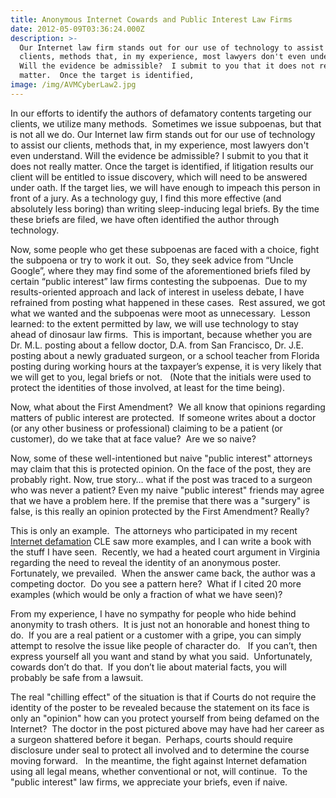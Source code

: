 ```yaml
---
title: Anonymous Internet Cowards and Public Interest Law Firms
date: 2012-05-09T03:36:24.000Z
description: >-
  Our Internet law firm stands out for our use of technology to assist our
  clients, methods that, in my experience, most lawyers don't even understand.
  Will the evidence be admissible?  I submit to you that it does not really
  matter.  Once the target is identified,
image: /img/AVMCyberLaw2.jpg
---
```

In our efforts to identify the authors of defamatory contents targeting our clients, we utilize many methods.&nbsp; Sometimes we issue subpoenas, but that is not all we do. Our Internet law firm stands out for our use of technology to assist our clients, methods that, in my experience, most lawyers don't even understand. Will the evidence be admissible?  I submit to you that it does not really matter.  Once the target is identified, if litigation results our client will be entitled to issue discovery, which will need to be answered under oath.  If the target lies, we will have enough to impeach this person in front of a jury.  As a technology guy, I find this more effective (and absolutely less boring) than writing sleep-inducing legal briefs.  By the time these briefs are filed, we have often identified the author through technology.</p> 

<p>
  Now, some people who get these subpoenas are faced with a choice, fight the subpoena or try to work it out.&nbsp; So, they seek advice from &#8220;Uncle Google&#8221;, where they may find some of the aforementioned briefs filed by certain &#8220;public interest&#8221; law firms contesting the subpoenas.&nbsp; Due to my results-oriented approach and lack of interest in useless debate, I have refrained from posting what happened in these cases.&nbsp; Rest assured, we got what we wanted and the subpoenas were moot as unnecessary.&nbsp; Lesson learned: to the extent permitted by law, we will use technology to stay ahead of dinosaur law firms.&nbsp; This is important, because whether you are Dr. M.L. posting about a fellow doctor, D.A. from San Francisco, Dr. J.E. posting about a newly graduated surgeon, or a school teacher from Florida posting during working hours at the taxpayer&#8217;s expense, it is very likely that we will get to you, legal briefs or not. &nbsp; (Note that the initials were used to protect the identities of those involved, at least for the time being).
</p>

<p>
  Now, what about the First Amendment?&nbsp; We all know that opinions regarding matters of public interest are protected.&nbsp; If someone writes about a doctor (or any other business or professional) claiming to be a patient (or customer), do we take that at face value?&nbsp; Are we so naive?


Now, some of these well-intentioned but naive "public interest"  attorneys may claim that this is protected opinion.  On the face of the post, they are probably right. Now, true story&#8230; what if the post was traced to a surgeon who was never a patient? Even my naive "public interest"  friends may agree that we have a problem here. If the premise that there was a "surgery" is false, is this really an opinion protected by the First Amendment? Really?
</p>

<p>
  This is only an example.&nbsp; The attorneys who participated in my recent <a href="http://www.cyberdefamationlawyer.com" target="_blank" class="" rel="nofollow" >Internet defamation</a> CLE saw more examples, and I can write a book with the stuff I have seen.&nbsp; Recently, we had a heated court argument in Virginia regarding the need to reveal the identity of an anonymous poster.&nbsp; Fortunately, we prevailed.&nbsp; When the answer came back, the author was a competing doctor.&nbsp; Do you see a pattern here?&nbsp; What if I cited 20 more examples (which would be only a fraction of what we have seen)?
</p>

<p>
  From my experience, I have no sympathy for people who hide behind anonymity to trash others.&nbsp; It is just not an honorable and honest thing to do.&nbsp; If you are a real patient or a customer with a gripe, you can simply attempt to resolve the issue like people of character do.&nbsp;&nbsp; If you can&#8217;t, then express yourself all you want and stand by what you said.&nbsp; Unfortunately, cowards don&#8217;t do that.&nbsp; If you don&#8217;t lie about material facts, you will probably be safe from a lawsuit.

  The real "chilling effect" of the situation is that if Courts do not require the identity of the poster to be revealed because the statement on its face is only an "opinion" how can you protect yourself from being defamed on the Internet?&nbsp; The doctor in the post pictured above may have had her career as a surgeon shattered before it began.&nbsp; Perhaps, courts should require disclosure under seal to protect all involved and to determine the course moving forward.&nbsp;&nbsp; In the meantime, the fight against Internet defamation using all legal means, whether conventional or not, will continue.&nbsp; To the "public interest" law firms, we appreciate your briefs, even if naive.
